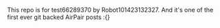 This repo is for test66289370 by Robot101423132327. And it's one of the first ever git backed AirPair posts :{}